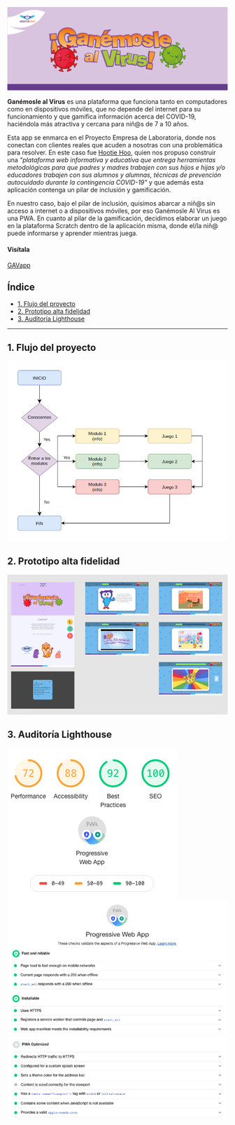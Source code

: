 ![headerGAV](https://raw.githubusercontent.com/ivvnv/GanemosleAlVirus/master/virus/src/img/headerRM.png)

**Ganémosle al Virus** es una plataforma que funciona tanto en computadores como en dispositivos móviles, que no depende del internet para su funcionamiento y que gamifica información acerca del COVID-19, haciéndola más atractiva y cercana para niñ@s de 7 a 10 años. 

Esta app se enmarca en el Proyecto Empresa de Laboratoria, donde nos conectan con clientes reales que acuden a nosotras con una problemática para resolver. En este caso fue [Hootie Hoo](https://hootiehoo.cl/), quien nos propuso construir una *"plataforma web informativa y educativa que entrega herramientas metodológicas para que padres y madres trabajen con sus hijos e hijas y/o educadores trabajen con sus alumnos y alumnas, técnicas de prevención autocuidado durante la contingencia COVID-19"* y que además esta aplicación contenga un pilar de inclusión y gamificación.

En nuestro caso, bajo el pilar de inclusión, quisimos abarcar a niñ@s sin acceso a internet o a dispositivos móviles, por eso Ganémosle Al Virus es una PWA. En cuanto al pilar de la gamificación, decidimos elaborar un juego en la plataforma Scratch dentro de la aplicación misma, donde el/la niñ@ puede informarse y aprender mientras juega.

#### Visítala

[GAVapp](https://trusting-jepsen-2abf56.netlify.app/)

## Índice

* [1. Flujo del proyecto](#1-Flujo-del-proyecto)
* [2. Prototipo alta fidelidad](#2-Prototipo-alta-fidelidad)
* [3. Auditoría Lighthouse](#3-Auditoría-Lighthouse)

---

## 1. Flujo del proyecto

![flujo](https://raw.githubusercontent.com/ivvnv/GanemosleAlVirus/master/virus/src/img/flujo.png)

## 2. Prototipo alta fidelidad
![prototipofigma](https://raw.githubusercontent.com/ivvnv/GanemosleAlVirus/master/virus/src/img/prototipo.png)

## 3. Auditoría Lighthouse
![lh1](https://raw.githubusercontent.com/ivvnv/GanemosleAlVirus/master/virus/src/img/lighthouse1.png)
![lh2](https://raw.githubusercontent.com/ivvnv/GanemosleAlVirus/master/virus/src/img/lighthouse2.png)
![lh3](https://raw.githubusercontent.com/ivvnv/GanemosleAlVirus/master/virus/src/img/lighthouse3.png)
